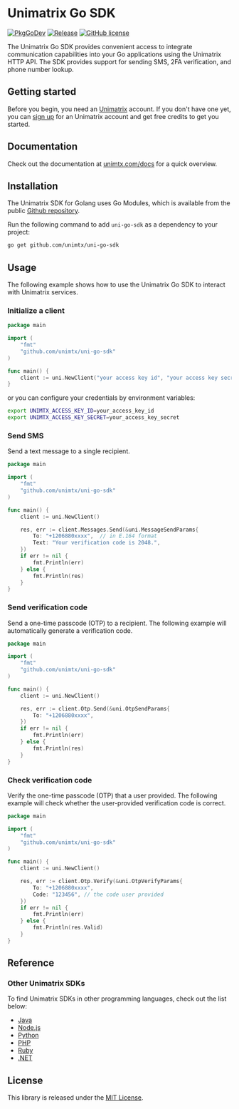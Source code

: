 # Unimatrix Go SDK

[![PkgGoDev](https://pkg.go.dev/badge/github.com/unimtx/uni-go-sdk)](https://pkg.go.dev/github.com/unimtx/uni-go-sdk) [![Release](https://img.shields.io/github/release/unimtx/uni-go-sdk.svg)](https://github.com/unimtx/uni-go-sdk/releases/latest) [![GitHub license](https://img.shields.io/badge/license-MIT-brightgreen.svg)](https://github.com/unimtx/uni-go-sdk/blob/main/LICENSE)

The Unimatrix Go SDK provides convenient access to integrate communication capabilities into your Go applications using the Unimatrix HTTP API. The SDK provides support for sending SMS, 2FA verification, and phone number lookup.

## Getting started

Before you begin, you need an [Unimatrix](https://www.unimtx.com/) account. If you don't have one yet, you can [sign up](https://www.unimtx.com/signup?s=go.sdk.gh) for an Unimatrix account and get free credits to get you started.

## Documentation

Check out the documentation at [unimtx.com/docs](https://www.unimtx.com/docs) for a quick overview.

## Installation

The Unimatrix SDK for Golang uses Go Modules, which is available from the public [Github repository](https://github.com/unimtx/uni-go-sdk).

Run the following command to add `uni-go-sdk` as a dependency to your project:

```bash
go get github.com/unimtx/uni-go-sdk
```

## Usage

The following example shows how to use the Unimatrix Go SDK to interact with Unimatrix services.

### Initialize a client

```go
package main

import (
    "fmt"
    "github.com/unimtx/uni-go-sdk"
)

func main() {
    client := uni.NewClient("your access key id", "your access key secret")
}
```

or you can configure your credentials by environment variables:

```sh
export UNIMTX_ACCESS_KEY_ID=your_access_key_id
export UNIMTX_ACCESS_KEY_SECRET=your_access_key_secret
```

### Send SMS

Send a text message to a single recipient.

```go
package main

import (
    "fmt"
    "github.com/unimtx/uni-go-sdk"
)

func main() {
    client := uni.NewClient()

    res, err := client.Messages.Send(&uni.MessageSendParams{
        To: "+1206880xxxx",  // in E.164 format
        Text: "Your verification code is 2048.",
    })
    if err != nil {
        fmt.Println(err)
    } else {
        fmt.Println(res)
    }
}
```

### Send verification code

Send a one-time passcode (OTP) to a recipient. The following example will automatically generate a verification code.

```go
package main

import (
    "fmt"
    "github.com/unimtx/uni-go-sdk"
)

func main() {
    client := uni.NewClient()

    res, err := client.Otp.Send(&uni.OtpSendParams{
        To: "+1206880xxxx",
    })
    if err != nil {
        fmt.Println(err)
    } else {
        fmt.Println(res)
    }
}
```

### Check verification code

Verify the one-time passcode (OTP) that a user provided. The following example will check whether the user-provided verification code is correct.

```go
package main

import (
    "fmt"
    "github.com/unimtx/uni-go-sdk"
)

func main() {
    client := uni.NewClient()

    res, err := client.Otp.Verify(&uni.OtpVerifyParams{
        To: "+1206880xxxx",
        Code: "123456", // the code user provided
    })
    if err != nil {
        fmt.Println(err)
    } else {
        fmt.Println(res.Valid)
    }
}
```

## Reference

### Other Unimatrix SDKs

To find Unimatrix SDKs in other programming languages, check out the list below:

- [Java](https://github.com/unimtx/uni-java-sdk)
- [Node.js](https://github.com/unimtx/uni-node-sdk)
- [Python](https://github.com/unimtx/uni-python-sdk)
- [PHP](https://github.com/unimtx/uni-php-sdk/)
- [Ruby](https://github.com/unimtx/uni-ruby-sdk)
- [.NET](https://github.com/unimtx/uni-dotnet-sdk)

## License

This library is released under the [MIT License](https://github.com/unimtx/uni-go-sdk/blob/main/LICENSE).
